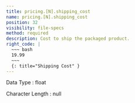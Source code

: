 ```yaml
---
title: pricing.[N].shipping_cost
name: pricing.[N].shipping_cost
position: 32
visibility: file-specs
method: required
description: Cost to ship the packaged product.
right_code: |
  ~~~ bash
  19.99
  ~~~
  {: title="Shipping Cost" }
---
```


Data Type
: float

Character Length
: null

